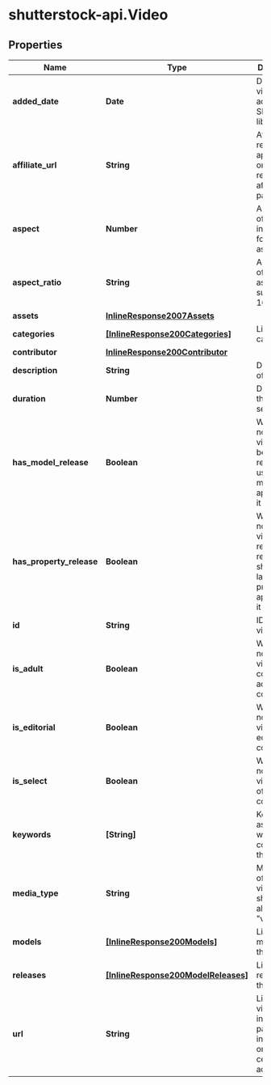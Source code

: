 # shutterstock-api.Video

## Properties
Name | Type | Description | Notes
------------ | ------------- | ------------- | -------------
**added_date** | **Date** | Date this video was added to the Shutterstock library | [optional] 
**affiliate_url** | **String** | Affiliate referral link; appears only for registered affiliate partners | [optional] 
**aspect** | **Number** | Aspect ratio of this video in decimal format, such as 0.6667 | [optional] 
**aspect_ratio** | **String** | Aspect ratio of the video as a ratio, such as 16:9 | [optional] 
**assets** | [**InlineResponse2007Assets**](InlineResponse2007Assets.md) |  | [optional] 
**categories** | [**[InlineResponse200Categories]**](InlineResponse200Categories.md) | List of categories | [optional] 
**contributor** | [**InlineResponse200Contributor**](InlineResponse200Contributor.md) |  | 
**description** | **String** | Description of this video | [optional] 
**duration** | **Number** | Duration of this video, in seconds | [optional] 
**has_model_release** | **Boolean** | Whether or not this video has been released for use by the model appearing in it | [optional] 
**has_property_release** | **Boolean** | Whether or not this video has received a release to show the landmark or property appearing in it | [optional] 
**id** | **String** | ID of the video | 
**is_adult** | **Boolean** | Whether or not this video contains adult content | [optional] 
**is_editorial** | **Boolean** | Whether or not this video is editorial content | [optional] 
**is_select** | **Boolean** | Whether or not this video is part of the select collection | [optional] 
**keywords** | **[String]** | Keywords associated with the content of this video | [optional] 
**media_type** | **String** | Media type of this video, should always be \"video\" | 
**models** | [**[InlineResponse200Models]**](InlineResponse200Models.md) | List of models in this video | [optional] 
**releases** | [**[InlineResponse200ModelReleases]**](InlineResponse200ModelReleases.md) | List of all releases of this video | [optional] 
**url** | **String** | Link to video information page; included only for certain accounts | [optional] 


